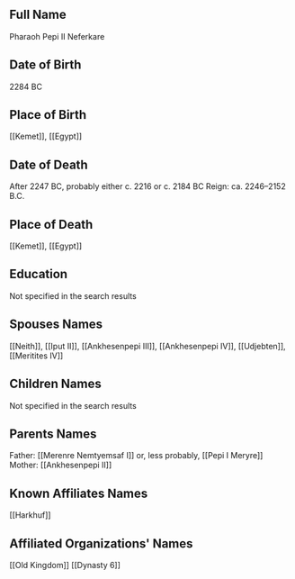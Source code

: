 ## Full Name
Pharaoh Pepi II Neferkare

## Date of Birth
2284 BC

## Place of Birth
[[Kemet]], [[Egypt]]

## Date of Death
After 2247 BC, probably either c. 2216 or c. 2184 BC
Reign: ca. 2246–2152 B.C.
## Place of Death
[[Kemet]], [[Egypt]]

## Education
Not specified in the search results

## Spouses Names
[[Neith]], [[Iput II]], [[Ankhesenpepi III]], [[Ankhesenpepi IV]], [[Udjebten]], [[Meritites IV]]

## Children Names
Not specified in the search results

## Parents Names
Father: [[Merenre Nemtyemsaf I]] or, less probably, [[Pepi I Meryre]]
Mother: [[Ankhesenpepi II]]

## Known Affiliates Names
[[Harkhuf]]

## Affiliated Organizations' Names
[[Old Kingdom]]
[[Dynasty 6]]